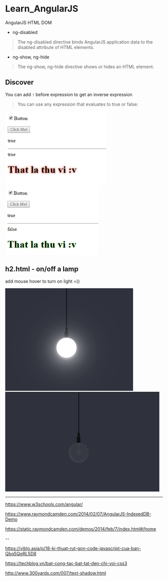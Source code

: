 # Learn_AngularJS
AngularJS HTML DOM

* ng-disabled
> The ng-disabled directive binds AngularJS application data to the disabled attribute of HTML elements.

* ng-show, ng-hide
> The ng-show, ng-hide directive shows or hides an HTML element.


## Discover

You can add `!` before expression to get an inverse expression

> You can use any expression that evaluates to true or false:

<img src="h1.PNG">
<img src="h2.PNG">


## h2.html - on/off a lamp

add mouse hover to turn on light =))

<img src="h3.PNG">
<img src="h4.PNG">


---

https://www.w3schools.com/angular/

https://www.raymondcamden.com/2014/02/07/AngularJS-IndexedDB-Demo

https://static.raymondcamden.com/demos/2014/feb/7/index.html#/home

--

https://viblo.asia/p/18-ki-thuat-rut-gon-code-javascript-cua-ban-Qbq5QqRL5D8

https://techblog.vn/bat-cong-tac-bat-tat-den-chi-voi-css3

http://www.300yards.com/007/text-shadow.html

